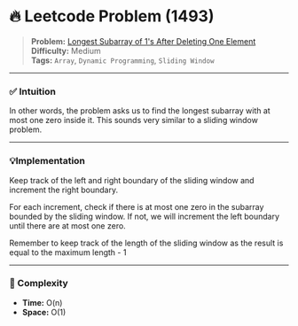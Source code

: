 # 🔥 Leetcode Problem (1493)

> **Problem:** [Longest Subarray of 1's After Deleting One Element](https://leetcode.com/problems/longest-subarray-of-1s-after-deleting-one-element/)<br />
> **Difficulty:** Medium<br/>
> **Tags:** `Array`, `Dynamic Programming`, `Sliding Window`

---

### ✅ Intuition

In other words, the problem asks us to find the longest subarray with at most one zero inside it. This sounds very similar to a sliding window problem.

---

### 💡Implementation

Keep track of the left and right boundary of the sliding window and increment the right boundary.

For each increment, check if there is at most one zero in the subarray bounded by the sliding window. If not, we will increment the left boundary until there are at most one zero.

Remember to keep track of the length of the sliding window as the result is equal to the maximum length - 1

---

### 🧪 Complexity

- **Time:** O(n)
- **Space:** O(1)